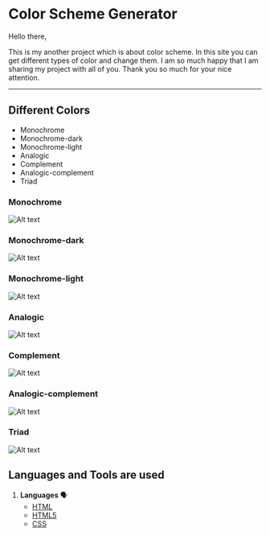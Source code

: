 # Color Scheme Generator

Hello there,

This is my another project which is about  color scheme. In this site you can get different types of color and change them. I am so much happy that I am sharing my project with all of you. Thank you so much for your nice attention. 


------


## Different Colors

+ Monochrome
+ Monochrome-dark
+ Monochrome-light
+ Analogic
+ Complement
+ Analogic-complement
+ Triad

### Monochrome

![Alt text](image.png)


### Monochrome-dark

![Alt text](image-1.png)


### Monochrome-light

![Alt text](image-2.png)


### Analogic

![Alt text](image-3.png)


### Complement

![Alt text](image-4.png)


### Analogic-complement

![Alt text](image-5.png)


### Triad

![Alt text](image-6.png)



## Languages and Tools are used

1. **Languages** 🗣️
    + [HTML](https://github.com/topics/html)
    + [HTML5](https://github.com/topics/html5)
    + [CSS](https://github.com/topics/css)

